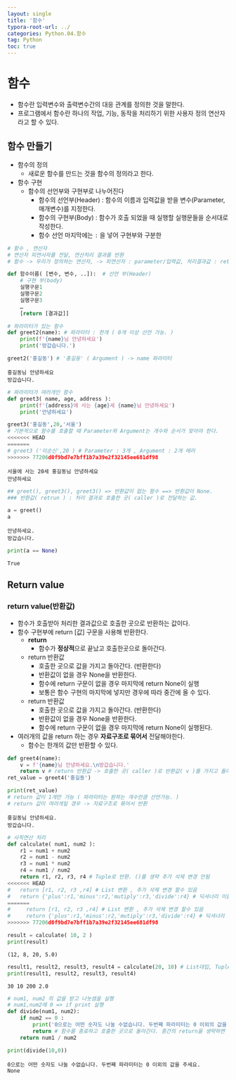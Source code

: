 ```yaml
---
layout: single
title: '함수'
typora-root-url: ../
categories: Python.04.함수
tag: Python
toc: true
---
```


# 함수

- 함수란 입력변수와 출력변수간의 대응 관계를 정의한 것을 말한다.
- 프로그램에서 함수란 하나의 작업, 기능, 동작을 처리하기 위한 사용자 정의 연산자라고 할 수 있다.
## 함수 만들기

- 함수의 정의
    - 새로운 함수를 만드는 것을 함수의 정의라고 한다.
- 함수 구현
    - 함수의 선언부와 구현부로 나누어진다
        - 함수의 선언부(Header) : 함수의 이름과 입력값을 받을 변수(Parameter, 매개변수)를 지정한다.
        - 함수의 구현부(Body) : 함수가 호출 되었을 때 실행할 실행문들을 순서대로 작성한다.
        - 함수 선언 마지막에는 `:` 을 넣어 구현부와 구분한



```python
# 함수 , 연산자
# 연산자 피연사자를 전달, 연산처리 결과를 반환
# 함수 -> 우리가 정의하는 연산자, -> 피연산자 : parameter/입력값, 처리결과값 : return value 
```



``` python
def 함수이름( [변수, 변수, ..]):  # 선언 부(Header)
    # 구현 부(body)
    실행구문1
    실행구문2
    실행구문3
    …
    [return [결과값]]
```



```python
# 파라미터가 있는 함수
def greet2(name): # 파라미터 : 한개 ( 0개 이상 선언 가능. )  
    print(f'{name}님 안녕하세요')
    print('방갑습니다.')
```


```python
greet2('홍길동') # '홍길동' ( Argument ) -> name 파라미터
```

    홍길동님 안녕하세요
    방갑습니다.



```python
# 파라미터가 여러개인 함수
def greet3( name, age, address ):
    print(f'{address}에 사는 {age}세 {name}님 안녕하세요')
    print('안녕하세요')
```


```python
greet3('홍길동',20,'서울')
# 기본적으로 함수를 호출할 때 Parameter와 Argument는 개수와 순서가 맞아야 한다.
<<<<<<< HEAD
=======
# greet3 ('이순신',20 ) # Parameter : 3개 , Argument : 2개 에러
>>>>>>> 77206d0f9bd7e7bff1b7a39e2f32145ee681df98
```

    서울에 사는 20세 홍길동님 안녕하세요
    안녕하세요



```python
## greet(), greet3(), greet3() => 반환값이 없는 함수 ==> 반환값이 None.
### 반환값( retrun ) : 처리 결과로 호출한 곳( caller )로 전달하는 값.
```


```python
a = greet()
a
```

    안녕하세요.
    방갑습니다.



```python
print(a == None)
```

    True



## Return value

### return value(반환값)
- 함수가 호출받아 처리한 결과값으로 호출한 곳으로 반환하는 값이다.
- 함수 구현부에 return \[값\] 구문을 사용해 반환한다.
    - **return**
        - 함수가 **정상적**으로 끝났고 호출한곳으로 돌아간다.
    - return 반환값
        - 호출한 곳으로 값을 가지고 돌아간다. (반환한다)
        - 반환값이 없을 경우 None을 반환한다.
        - 함수에 return 구문이 없을 경우 마지막에 return None이 실행
        - 보통은 함수 구현의 마지막에 넣지만 경우에 따라 중간에 올 수 있다.
    - return 반환값
        - 호출한 곳으로 값을 가지고 돌아간다. (반환한다)
        - 반환값이 없을 경우 None을 반환한다.
        - 함수에 return 구문이 없을 경우 마지막에 return None이 실행된다.
- 여러개의 값을 return 하는 경우 **자료구조로 묶어서** 전달해야한다.
    - 함수는 한개의 값만 반환할 수 있다. 


```python
def greet4(name):
    v = f'{name}님 안녕하세요.\n방갑습니다.'
    return v # return 반환값 -> 호출한 곳( caller )로 반환값( v )를 가지고 돌아가라.
ret_value = greet4('홍길동')
```


```python
print(ret_value)
# return 값이 1개만 가능 ( 파라미터는 원하는 개수만큼 선언가능. )
# return 값이 여러개일 경우 -> 자료구조로 묶어서 반환
```

    홍길동님 안녕하세요.
    방갑습니다.



```python
# 사칙연산 처리
def calculate( num1, num2 ):
    r1 = num1 + num2  
    r2 = num1 - num2
    r3 = num1 * num2
    r4 = num1 / num2
    return r1, r2, r3, r4 # Tuple로 반환. ()를 생략 추가 삭제 변경 안됨 
<<<<<<< HEAD
#   return [r1, r2, r3 ,r4] # List 변환 , 추가 삭제 변경 할수 있음
#   return {'plus':r1,'minus':r2,'mutiply':r3,'divide':r4} # 딕셔너리 이름으로 조회할때 
=======
#     return [r1, r2, r3 ,r4] # List 변환 , 추가 삭제 변경 할수 있음
#     return {'plus':r1,'minus':r2,'mutiply':r3,'divide':r4} # 딕셔너리 이름으로 조회할때 
>>>>>>> 77206d0f9bd7e7bff1b7a39e2f32145ee681df98
```


```python
result = calculate( 10, 2 )
print(result)
```

    (12, 8, 20, 5.0)



```python
result1, result2, result3, result4 = calculate(20, 10) # List대입, Tuple 대입           
print(result1, result2, result3, result4)
```

    30 10 200 2.0



```python
# num1, num2 의 값을 받고 나눗셈을 실행
# num1,num2에 0 => if print 실행
def divide(num1, num2):
    if num2 == 0 :
        print('0으로는 어떤 숫자도 나눌 수없습니다. 두번째 파라미터는 0 이외의 값을 주세요.')
        return # 함수를 종료하고 호출한 곳으로 돌아간다. 중간의 return을 생략하면 안됨
    return num1 / num2
```


```python
print(divide(10,0))
```

    0으로는 어떤 숫자도 나눌 수없습니다. 두번째 파라미터는 0 이외의 값을 주세요.
    None
